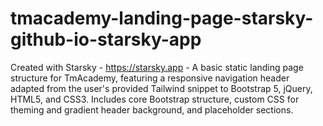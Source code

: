 # tmacademy-landing-page-starsky-github-io-starsky-app
Created with Starsky - https://starsky.app - A basic static landing page structure for TmAcademy, featuring a responsive navigation header adapted from the user's provided Tailwind snippet to Bootstrap 5, jQuery, HTML5, and CSS3. Includes core Bootstrap structure, custom CSS for theming and gradient header background, and placeholder sections.
